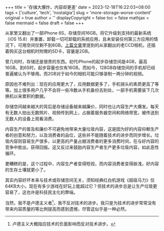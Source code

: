 +++
title = '存储大爆炸，内容却更差'
date = 2023-12-18T16:22:03+08:00
tags = ['culture', 'tech', 'nostalgia']
slug = 'more-storage-worse-content'
original = true
author = ''
displayCopyright = false
toc = false
mathjax = false
mermaid = false
draft = false
+++

从家里又翻出了一部iPhone 6S，存储空间16GB。将它升级到支持的最新系统（iOS 15.8）并重置，卸载一切可卸载的系统应用，且未安装任何第三方应用的情况下，可用空间仅剩不到8GB。[上篇文章](/posts/old-digital-camera/)里提到的从家翻出的老CCD相机，还插着购买这台相机时附赠的SD卡，容量是2GB。

曾几何时，存储还是很贵的东西。初代iPhone的起步存储空间是4GB，最高16GB。到6S时，起步容量也仅有16GB。而如今，128GB存储空间的手机却已经普遍被认为不够用。而2GB对于如今的相机可能只够录制一两分钟的视频。

原因也不难列出：现在的应用更大了，应用数据更多了，手机镜头的素质更高了等等。加上很多用户几乎不会将一些冷数从手机备份去别处，一部手机需要装下几次换机以来累积的数据。

存储空间越来越大的背后是存储设备越来越廉价，同时也让内容生产大爆发。每天有无数人拍出无数照片、视频传到网上，占据着服务器空间和网络带宽，被传送到无数人的设备上观看消费。

内容生产的普及和廉价不可避免地带来大量垃圾内容，这是因为好的内容仰赖生产者的创意和努力，以及消费者的品位，这些并不能随着技术的进步而同步增长。垃圾内容则容易生产很多，以更高的产量占据消费者的更多消费时间，在与好内容的竞争中胜出，获得回报。这又反过来鼓励内容生产者生产更多垃圾内容，如此恶性循环。

更糟糕的是，这个过程中，内容生产者变得短视，而内容消费者变得肤浅，好内容的生存土壤就更小了。

其实内容好坏本来与技术或存储空间无关，须知经典红白机游戏《超级马力》仅64KB大小，现在有多少游戏在好玩上能超过它？但技术的进步总是让生产垃圾更容易了，这也许是科技民主化的弊端。

当然，我不是卢德主义者[^1]，我不反对技术的进步。我只是为技术的进步常常没有带来内容质量的等比例提高而感到遗憾，尽管这似乎是一种必然。

[^1]: 卢德主义大概指应技术的负面影响而反对技术进步。
